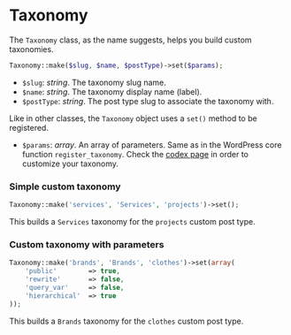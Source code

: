 Taxonomy
========

The `Taxonomy` class, as the name suggests, helps you build custom taxonomies.

```php
Taxonomy::make($slug, $name, $postType)->set($params);
```

* `$slug`: _string_. The taxonomy slug name.
* `$name`: _string_. The taxonomy display name (label).
* `$postType`: _string_. The post type slug to associate the taxonomy with.

Like in other classes, the `Taxonomy` object uses a `set()` method to be registered.

* `$params`: _array_. An array of parameters. Same as in the WordPress core function `register_taxonomy`. Check the [codex page](http://codex.wordpress.org/Function_Reference/register_taxonomy) in order to customize your taxonomy.

### Simple custom taxonomy

```php
Taxonomy::make('services', 'Services', 'projects')->set();
```

This builds a `Services` taxonomy for the `projects` custom post type.

### Custom taxonomy with parameters

```php
Taxonomy::make('brands', 'Brands', 'clothes')->set(array(
    'public'		=> true,
	'rewrite'		=> false,
	'query_var'		=> false,
	'hierarchical'	=> true
));
```

This builds a `Brands` taxonomy for the `clothes` custom post type.
